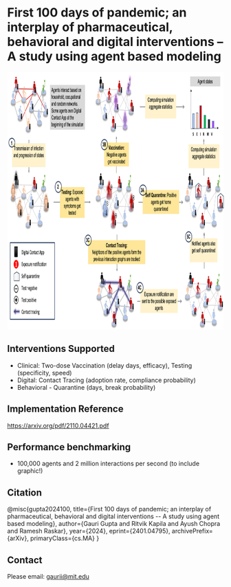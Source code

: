 # First 100 days of pandemic; an interplay of pharmaceutical, behavioral and digital interventions – A study using agent based modeling
<img src = "assets/pipeline_final.png" height = 600><br />

## Interventions Supported

- Clinical: Two-dose Vaccination (delay days, efficacy), Testing (specificity, speed)
- Digital: Contact Tracing (adoption rate, compliance probability)
- Behavioral - Quarantine (days, break probability)

## Implementation Reference
https://arxiv.org/pdf/2110.04421.pdf

## Performance benchmarking
- 100,000 agents and 2 million interactions per second (to include graphic!)


## Citation
@misc{gupta2024100,
      title={First 100 days of pandemic; an interplay of pharmaceutical, behavioral and digital interventions -- A study using agent based modeling}, 
      author={Gauri Gupta and Ritvik Kapila and Ayush Chopra and Ramesh Raskar},
      year={2024},
      eprint={2401.04795},
      archivePrefix={arXiv},
      primaryClass={cs.MA}
}

## Contact
Please email: gaurii@mit.edu
